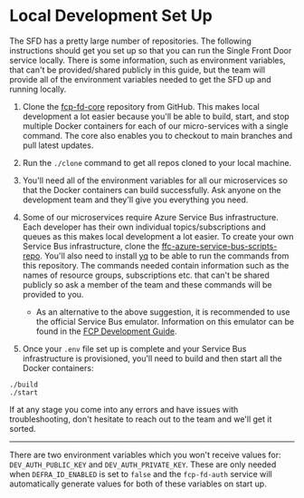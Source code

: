 # Local Development Set Up
The SFD has a pretty large number of repositories. The following instructions should get you set up so that you can run the Single Front Door service locally. There is some information, such as environment variables, that can't be provided/shared publicly in this guide, but the team will provide all of the environment variables needed to get the SFD up and running locally. 

1. Clone the [fcp-fd-core](https://github.com/defra/fcp-fd-core) repository from GitHub. This makes local development a lot easier because you'll be able to build, start, and stop multiple Docker containers for each of our micro-services with a single command. The core also enables you to checkout to main branches and pull latest updates.

2. Run the `./clone` command to get all repos cloned to your local machine.

3. You'll need all of the environment variables for all our microservices so that the Docker containers can build successfully. Ask anyone on the development team and they'll give you everything you need.

4. Some of our microservices require Azure Service Bus infrastructure. Each developer has their own individual topics/subscriptions and queues as this makes local development a lot easier. To create your own Service Bus infrastructure, clone the [ffc-azure-service-bus-scripts-repo](https://github.com/DEFRA/ffc-azure-service-bus-scripts). You'll also need to install [yq](https://github.com/mikefarah/yq) to be able to run the commands from this repository. The commands needed contain information such as the names of resource groups, subscriptions etc. that can't be shared publicly so ask a member of the team and these commands will be provided to you.
	- As an alternative to the above suggestion, it is recommended to use the official Service Bus emulator. Information on this emulator can be found in the [FCP Development Guide](https://defra.github.io/ffc-development-guide/development-patterns/events-and-messages/#local-development).

5. Once your `.env` file set up is complete and your Service Bus infrastructure is provisioned, you'll need to build and then start all the Docker containers:
```
./build
./start
```
If at any stage you come into any errors and have issues with troubleshooting, don't hesitate to reach out to the team and we'll get it sorted.
***
 There are two environment variables which you won't receive values for: `DEV_AUTH_PUBLIC_KEY` and `DEV_AUTH_PRIVATE_KEY`. These are only needed when `DEFRA_ID_ENABLED` is set to `false` and the `fcp-fd-auth` service will automatically generate values for both of these variables on start up.